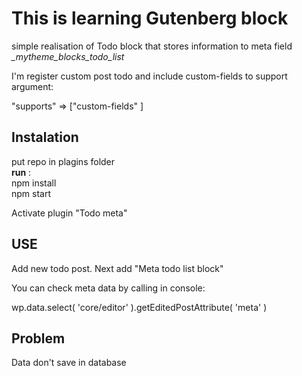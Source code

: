 # This is learning Gutenberg block

simple realisation of Todo block that stores information to meta field 
*_mytheme_blocks_todo_list*

I'm register custom post todo and include custom-fields to support argument:

"supports" => ["custom-fields" ]

## Instalation
put repo in plagins folder <br>
**run** : <br>
npm install <br>
npm start

Activate plugin "Todo meta"

## USE

Add new todo post.
Next add  "Meta todo list block"

You can check meta data by calling in console:

wp.data.select( 'core/editor' ).getEditedPostAttribute( 'meta' )

## Problem
Data don't save in database
